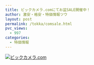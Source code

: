 ```yaml
---
title: ビックカメラ.comにてお盆SALE開催中！
author: 激安・格安・特価情報ツウ
layout: post
permalink: /tokka/comsale.html
pvc_views:
  - 997
categories:
  - 特価情報
---
```

<a href="http://linksynergy.jrs5.com/fs-bin/click?id=jJ8f/myhj5s&offerid=252693.46&type=4&subid=0" target="_blank"><img src="http://i2.wp.com/tokka.ipon.biz/wp-content/uploads/2012/08/120813sale.gif?fit=468%2C60" border="0" alt="ビックカメラ.com" title="120813sale" class="alignnone size-full wp-image-83037" data-recalc-dims="1" /></a> <img src="http://ad.linksynergy.com/fs-bin/show?id=jJ8f/myhj5s&bids=252693.46&type=4&subid=0" border="0" width="1" height="1" class="hrhfwfhdhvtrsnrmxugv" title="" alt="" />